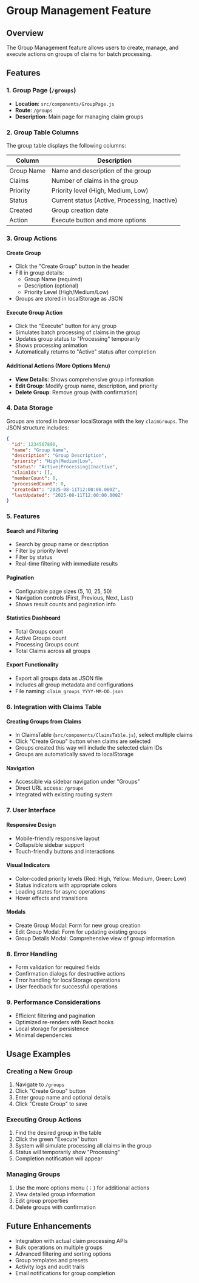 # Group Management Feature

## Overview
The Group Management feature allows users to create, manage, and execute actions on groups of claims for batch processing.

## Features

### 1. Group Page (`/groups`)
- **Location**: `src/components/GroupPage.js`
- **Route**: `/groups`
- **Description**: Main page for managing claim groups

### 2. Group Table Columns
The group table displays the following columns:

| Column | Description |
|--------|-------------|
| Group Name | Name and description of the group |
| Claims | Number of claims in the group |
| Priority | Priority level (High, Medium, Low) |
| Status | Current status (Active, Processing, Inactive) |
| Created | Group creation date |
| Action | Execute button and more options |

### 3. Group Actions

#### Create Group
- Click the "Create Group" button in the header
- Fill in group details:
  - Group Name (required)
  - Description (optional)
  - Priority Level (High/Medium/Low)
- Groups are stored in localStorage as JSON

#### Execute Group Action
- Click the "Execute" button for any group
- Simulates batch processing of claims in the group
- Updates group status to "Processing" temporarily
- Shows processing animation
- Automatically returns to "Active" status after completion

#### Additional Actions (More Options Menu)
- **View Details**: Shows comprehensive group information
- **Edit Group**: Modify group name, description, and priority
- **Delete Group**: Remove group (with confirmation)

### 4. Data Storage
Groups are stored in browser localStorage with the key `claimGroups`. The JSON structure includes:

```json
{
  "id": 1234567890,
  "name": "Group Name",
  "description": "Group Description",
  "priority": "High|Medium|Low",
  "status": "Active|Processing|Inactive",
  "claimIds": [],
  "memberCount": 0,
  "processedCount": 0,
  "createdAt": "2025-08-11T12:00:00.000Z",
  "lastUpdated": "2025-08-11T12:00:00.000Z"
}
```

### 5. Features

#### Search and Filtering
- Search by group name or description
- Filter by priority level
- Filter by status
- Real-time filtering with immediate results

#### Pagination
- Configurable page sizes (5, 10, 25, 50)
- Navigation controls (First, Previous, Next, Last)
- Shows result counts and pagination info

#### Statistics Dashboard
- Total Groups count
- Active Groups count
- Processing Groups count
- Total Claims across all groups

#### Export Functionality
- Export all groups data as JSON file
- Includes all group metadata and configurations
- File naming: `claim_groups_YYYY-MM-DD.json`

### 6. Integration with Claims Table

#### Creating Groups from Claims
- In ClaimsTable (`src/components/ClaimsTable.js`), select multiple claims
- Click "Create Group" button when claims are selected
- Groups created this way will include the selected claim IDs
- Groups are automatically saved to localStorage

#### Navigation
- Accessible via sidebar navigation under "Groups"
- Direct URL access: `/groups`
- Integrated with existing routing system

### 7. User Interface

#### Responsive Design
- Mobile-friendly responsive layout
- Collapsible sidebar support
- Touch-friendly buttons and interactions

#### Visual Indicators
- Color-coded priority levels (Red: High, Yellow: Medium, Green: Low)
- Status indicators with appropriate colors
- Loading states for async operations
- Hover effects and transitions

#### Modals
- Create Group Modal: Form for new group creation
- Edit Group Modal: Form for updating existing groups
- Group Details Modal: Comprehensive view of group information

### 8. Error Handling
- Form validation for required fields
- Confirmation dialogs for destructive actions
- Error handling for localStorage operations
- User feedback for successful operations

### 9. Performance Considerations
- Efficient filtering and pagination
- Optimized re-renders with React hooks
- Local storage for persistence
- Minimal dependencies

## Usage Examples

### Creating a New Group
1. Navigate to `/groups`
2. Click "Create Group" button
3. Enter group name and optional details
4. Click "Create Group" to save

### Executing Group Actions
1. Find the desired group in the table
2. Click the green "Execute" button
3. System will simulate processing all claims in the group
4. Status will temporarily show "Processing"
5. Completion notification will appear

### Managing Groups
1. Use the more options menu (⋮) for additional actions
2. View detailed group information
3. Edit group properties
4. Delete groups with confirmation

## Future Enhancements
- Integration with actual claim processing APIs
- Bulk operations on multiple groups
- Advanced filtering and sorting options
- Group templates and presets
- Activity logs and audit trails
- Email notifications for group completion
